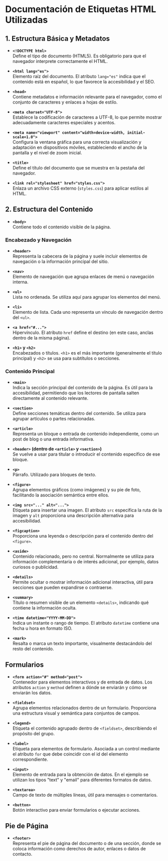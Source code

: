 
# Documentación de Etiquetas HTML Utilizadas

## 1. Estructura Básica y Metadatos

- **`<!DOCTYPE html>`**  
  Define el tipo de documento (HTML5). Es obligatorio para que el navegador interprete correctamente el HTML.

- **`<html lang="es">`**  
  Elemento raíz del documento. El atributo `lang="es"` indica que el contenido está en español, lo que favorece la accesibilidad y el SEO.

- **`<head>`**  
  Contiene metadatos e información relevante para el navegador, como el conjunto de caracteres y enlaces a hojas de estilo.

- **`<meta charset="UTF-8">`**  
  Establece la codificación de caracteres a UTF-8, lo que permite mostrar adecuadamente caracteres especiales y acentos.

- **`<meta name="viewport" content="width=device-width, initial-scale=1.0">`**  
  Configura la ventana gráfica para una correcta visualización y adaptación en dispositivos móviles, estableciendo el ancho de la pantalla y el nivel de zoom inicial.

- **`<title>`**  
  Define el título del documento que se muestra en la pestaña del navegador.

- **`<link rel="stylesheet" href="styles.css">`**  
  Enlaza un archivo CSS externo (`styles.css`) para aplicar estilos al HTML.

## 2. Estructura del Contenido

- **`<body>`**  
  Contiene todo el contenido visible de la página.

### Encabezado y Navegación

- **`<header>`**  
  Representa la cabecera de la página y suele incluir elementos de navegación o la información principal del sitio.

- **`<nav>`**  
  Elemento de navegación que agrupa enlaces de menú o navegación interna.

- **`<ul>`**  
  Lista no ordenada. Se utiliza aquí para agrupar los elementos del menú.

- **`<li>`**  
  Elemento de lista. Cada uno representa un vínculo de navegación dentro del `<ul>`.

- **`<a href="#...">`**  
  Hipervínculo. El atributo `href` define el destino (en este caso, anclas dentro de la misma página).

- **`<h1>` y `<h2>`**  
  Encabezados o títulos. `<h1>` es el más importante (generalmente el título principal) y `<h2>` se usa para subtítulos o secciones.

### Contenido Principal

- **`<main>`**  
  Indica la sección principal del contenido de la página. Es útil para la accesibilidad, permitiendo que los lectores de pantalla salten directamente al contenido relevante.

- **`<section>`**  
  Define secciones temáticas dentro del contenido. Se utiliza para agrupar artículos o partes relacionadas.

- **`<article>`**  
  Representa un bloque o entrada de contenido independiente, como un post de blog o una entrada informativa.

- **`<header>` (dentro de `<article>` y `<section>`)**  
  Se vuelve a usar para titular o introducir el contenido específico de ese bloque.

- **`<p>`**  
  Párrafo. Utilizado para bloques de texto.

- **`<figure>`**  
  Agrupa elementos gráficos (como imágenes) y su pie de foto, facilitando la asociación semántica entre ellos.

- **`<img src="..." alt="...">`**  
  Etiqueta para insertar una imagen. El atributo `src` especifica la ruta de la imagen y `alt` proporciona una descripción alternativa para accesibilidad.

- **`<figcaption>`**  
  Proporciona una leyenda o descripción para el contenido dentro del `<figure>`.

- **`<aside>`**  
  Contenido relacionado, pero no central. Normalmente se utiliza para información complementaria o de interés adicional, por ejemplo, datos curiosos o publicidad.

- **`<details>`**  
  Permite ocultar o mostrar información adicional interactiva, útil para secciones que pueden expandirse o contraerse.

- **`<summary>`**  
  Título o resumen visible de un elemento `<details>`, indicando qué contiene la información oculta.

- **`<time datetime="YYYY-MM-DD">`**  
  Indica un instante o rango de tiempo. El atributo `datetime` contiene una fecha u hora en formato ISO.

- **`<mark>`**  
  Resalta o marca un texto importante, visualmente destacándolo del resto del contenido.

## Formularios

- **`<form action="#" method="post">`**  
  Contenedor para elementos interactivos y de entrada de datos. Los atributos `action` y `method` definen a dónde se enviarán y cómo se enviarán los datos.

- **`<fieldset>`**  
  Agrupa elementos relacionados dentro de un formulario. Proporciona una estructura visual y semántica para conjuntos de campos.

- **`<legend>`**  
  Etiqueta el contenido agrupado dentro de `<fieldset>`, describiendo el propósito del grupo.

- **`<label>`**  
  Etiqueta para elementos de formulario. Asociada a un control mediante el atributo `for` que debe coincidir con el id del elemento correspondiente.

- **`<input>`**  
  Elemento de entrada para la obtención de datos. En el ejemplo se utilizan los tipos "text" y "email" para diferentes formatos de datos.

- **`<textarea>`**  
  Campo de texto de múltiples líneas, útil para mensajes o comentarios.

- **`<button>`**  
  Botón interactivo para enviar formularios o ejecutar acciones.

## Pie de Página

- **`<footer>`**  
  Representa el pie de página del documento o de una sección, donde se coloca información como derechos de autor, enlaces o datos de contacto.
